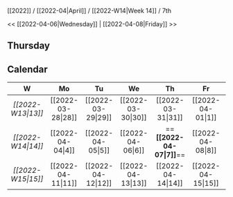 [[2022]] / [[2022-04|April]] / [[2022-W14|Week 14]] / 7th

<< [[2022-04-06|Wednesday]] |  [[2022-04-08|Friday]]   >>︎

## Thursday

## Calendar
| W  | Mo | Tu | We | Th | Fr | Sa | Su |
|:--:|:--:|:--:|:--:|:--:|:--:|:--:|:--:|
| *[[2022-W13\|13]]* | [[2022-03-28\|28]] | [[2022-03-29\|29]] | [[2022-03-30\|30]] | [[2022-03-31\|31]] | [[2022-04-01\|1]]  | [[2022-04-02\|2]]  | [[2022-04-03\|3]]  |
| *[[2022-W14\|14]]* | [[2022-04-04\|4]]  | [[2022-04-05\|5]]  | [[2022-04-06\|6]]  | ==**[[2022-04-07\|7]]**==  | [[2022-04-08\|8]]  | [[2022-04-09\|9]]  | [[2022-04-10\|10]] |
| *[[2022-W15\|15]]* | [[2022-04-11\|11]] | [[2022-04-12\|12]] | [[2022-04-13\|13]] | [[2022-04-14\|14]] | [[2022-04-15\|15]] | [[2022-04-16\|16]] | [[2022-04-17\|17]] |
